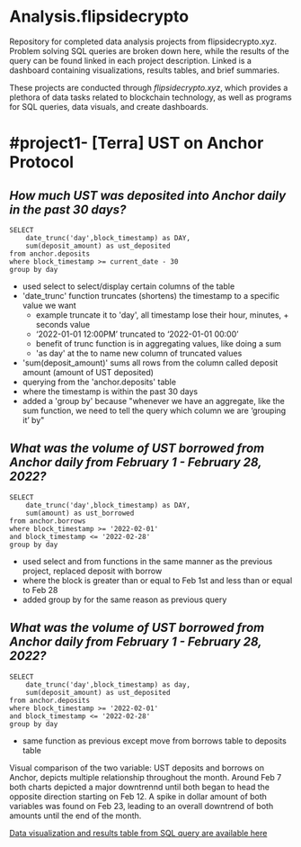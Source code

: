 # Analysis.flipsidecrypto
Repository for completed data analysis projects from flipsidecrypto.xyz. Problem solving SQL queries are broken down here, while the results of the query can be found linked in each project description. Linked is a dashboard containing visualizations, results tables, and brief summaries.

These projects are conducted through *flipsidecrypto.xyz*, which provides a plethora of data tasks related to blockchain technology, as well as programs for SQL queries, data visuals, and create dashboards.

# #project1- [Terra] UST on Anchor Protocol 
 
## *How much UST was deposited into Anchor daily in the past 30 days?*


```
SELECT
	date_trunc('day',block_timestamp) as DAY,
	sum(deposit_amount) as ust_deposited
from anchor.deposits
where block_timestamp >= current_date - 30
group by day
```
- used select to select/display certain columns of the table
- 'date_trunc' function truncates (shortens) the timestamp to a specific value we want
	- example truncate it to 'day', all timestamp lose their hour, minutes, + seconds value 
	- ‘2022-01-01 12:00PM’ truncated to ‘2022-01-01 00:00’
	- benefit of trunc function is in aggregating values, like doing a sum
	- 'as day' at the to name new column of truncated values
- 'sum(deposit_amount)' sums all rows from the column called deposit amount (amount of UST deposited)
- querying from the 'anchor.deposits' table 
- where the timestamp is within the past 30 days
- added a 'group by' because "whenever we have an aggregate, like the sum function, we need to tell the query which column we are ‘grouping it’ by"
 
## *What was the volume of UST borrowed from Anchor daily from February 1 - February 28, 2022?*

```
SELECT
	date_trunc('day',block_timestamp) as DAY,
	sum(amount) as ust_borrowed
from anchor.borrows
where block_timestamp >= '2022-02-01'
and block_timestamp <= '2022-02-28'
group by day
```
- used select and from functions in the same manner as the previous project, replaced deposit with borrow
- where the block is greater than or equal to Feb 1st and less than or equal to Feb 28
- added group by for the same reason as previous query

## *What was the volume of UST borrowed from Anchor daily from February 1 - February 28, 2022?*

```
SELECT
	date_trunc('day',block_timestamp) as day,
	sum(deposit_amount) as ust_deposited
from anchor.deposits
where block_timestamp >= '2022-02-01'
and block_timestamp <= '2022-02-28'
group by day
```
- same function as previous except move from borrows table to deposits table

Visual comparison of the two variable: UST deposits and borrows on Anchor, depicts multiple relationship throughout the month. Around Feb 7 both charts depicted a major downtrennd until both began to head the opposite direction starting on Feb 12. A spike in dollar amount of both variables was found on Feb 23, leading to an overall downtrend of both amounts until the end of the month.

[Data visualization and results table from SQL query are available here](https://app.flipsidecrypto.com/dashboard/terra-2-ust-deposits-on-anchor-protocol-sb3qpz)
